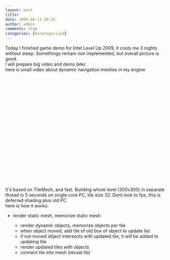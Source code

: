 ```yaml
---
layout: post
title:
date: 2009-08-11 09:25
author: admin
comments: true
categories: [Uncategorized]
---
```

Today I finished game demo for Intel Level Up 2009, it costs me 3 nights without sleep. Somethings remain   non implemented, but overall picture is good.  <br />  I will prepare big video and demo later.  <br />  here is small video about dynamic navigation meshes in  my engine   <object width="425" height="344"><param name="movie" value="http://www.youtube.com/v/Y4KM32uYOgY&amp;hl=ru&amp;fs=1&amp;"><param name="allowFullScreen" value="true"><param name="allowscriptaccess" value="always"><embed src="http://www.youtube.com/v/Y4KM32uYOgY&amp;hl=ru&amp;fs=1&amp;" type="application/x-shockwave-flash" allowscriptaccess="always" allowfullscreen="true" width="425" height="344"></embed></object><br />  <br />  It's based on TileMesh, and fast. Building whole level (300x300) in separate thread in 5 seconds on single core PC, tile size 32.    Dont look to fps, this is deferred shading plus old PC    <br />  here is how it works:   <ul><li>render static mesh, memorize static mesh

* render dynamic objects, memorize objects per tile
* when object moved, add tile of old box of object to update list
* if not moved object intersects with updated tile, it will be added to updating tile
* render updated tiles with objects
* connect tile into mesh (recast lib)

<br />
